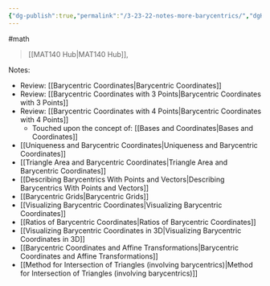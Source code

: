 ```yaml
---
{"dg-publish":true,"permalink":"/3-23-22-notes-more-barycentrics/","dgHomeLink":true,"dgPassFrontmatter":false,"dgShowLocalGraph":true}
---
```


#math 
> [[MAT140 Hub|MAT140 Hub]], 

Notes:
* Review: [[Barycentric Coordinates|Barycentric Coordinates]]
* Review: [[Barycentric Coordinates with 3 Points|Barycentric Coordinates with 3 Points]]
* Review: [[Barycentric Coordinates with 4 Points|Barycentric Coordinates with 4 Points]]
	* Touched upon the concept of: [[Bases and Coordinates|Bases and Coordinates]]
* [[Uniqueness and Barycentric Coordinates|Uniqueness and Barycentric Coordinates]]
* [[Triangle Area and Barycentric Coordinates|Triangle Area and Barycentric Coordinates]]
* [[Describing Barycentrics With Points and Vectors|Describing Barycentrics With Points and Vectors]]
* [[Barycentric Grids|Barycentric Grids]]
* [[Visualizing Barycentric Coordinates|Visualizing Barycentric Coordinates]]
* [[Ratios of Barycentric Coordinates|Ratios of Barycentric Coordinates]]
* [[Visualizing Barycentric Coordinates in 3D|Visualizing Barycentric Coordinates in 3D]]
* [[Barycentric Coordinates and Affine Transformations|Barycentric Coordinates and Affine Transformations]]
* [[Method for Intersection of Triangles (involving barycentrics)|Method for Intersection of Triangles (involving barycentrics)]]